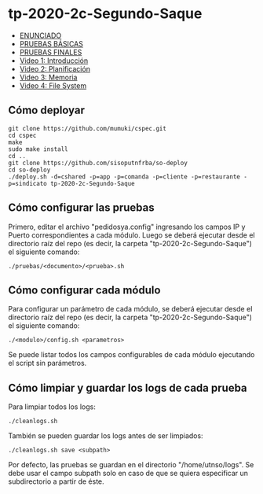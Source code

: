 # tp-2020-2c-Segundo-Saque

- [ENUNCIADO](https://docs.google.com/document/d/13JCJawPWfL2y6wGTBYykUTvQY5Uso0iYpXSFDAQFbFw)
- [PRUEBAS BÁSICAS](https://docs.google.com/document/d/17-rWQDjldHw7QfLmyZFri0hYw9C9wJfpxHmDpAVLAwI)
- [PRUEBAS FINALES](https://docs.google.com/document/d/1pYgeTd9Nu2LiR4CkVKAMk3W1wSIJoSENVzq2f2gmDVQ)
- [Video 1: Introducción](https://www.youtube.com/watch?v=n4zWjlTwDtw)
- [Video 2: Planificación](https://www.youtube.com/watch?v=SQsC7bwt3_c)
- [Video 3: Memoria](https://www.youtube.com/watch?v=zHn_kmtbtpw)
- [Video 4: File System](https://www.youtube.com/watch?v=f1BXdYVhrdM)

## Cómo deployar

```
git clone https://github.com/mumuki/cspec.git
cd cspec
make 
sudo make install
cd ..
git clone https://github.com/sisoputnfrba/so-deploy
cd so-deploy
./deploy.sh -d=cshared -p=app -p=comanda -p=cliente -p=restaurante -p=sindicato tp-2020-2c-Segundo-Saque
```

## Cómo configurar las pruebas

Primero, editar el archivo "pedidosya.config" ingresando los campos IP y Puerto correspondientes a cada módulo. Luego se deberá ejecutar desde el directorio raíz del repo (es decir, la carpeta "tp-2020-2c-Segundo-Saque") el siguiente comando:
```
./pruebas/<documento>/<prueba>.sh
```

## Cómo configurar cada módulo

Para configurar un parámetro de cada módulo, se deberá ejecutar desde el directorio raíz del repo (es decir, la carpeta "tp-2020-2c-Segundo-Saque") el siguiente comando:
```
./<modulo>/config.sh <parametros>
```
Se puede listar todos los campos configurables de cada módulo ejecutando el script sin parámetros.

## Cómo limpiar y guardar los logs de cada prueba

Para limpiar todos los logs:
```
./cleanlogs.sh
```
También se pueden guardar los logs antes de ser limpiados:
```
./cleanlogs.sh save <subpath>
```
Por defecto, las pruebas se guardan en el directorio "/home/utnso/logs". Se debe usar el campo subpath solo en caso de que se quiera especificar un subdirectorio a partir de éste.
